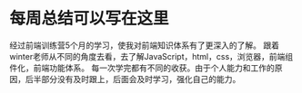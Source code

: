 # 每周总结可以写在这里
经过前端训练营5个月的学习，使我对前端知识体系有了更深入的了解。
跟着winter老师从不同的角度去看，去了解JavaScript，html，css，浏览器，前端组件化，前端功能体系。
每一次学完都有不同的收获。由于个人能力和工作的原因，后半部分没有及时跟上，后面会及时学习，强化自己的能力。